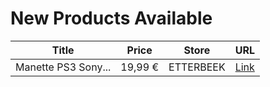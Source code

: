 # New Products Available

| Title | Price | Store | URL |
|---|---|---|---|
| Manette PS3 Sony... | 19,99 € | ETTERBEEK | [Link](https://www.cashconverters.be/fr/accessoires-jeux-video/623319-manette-ps3-sony.html) |
